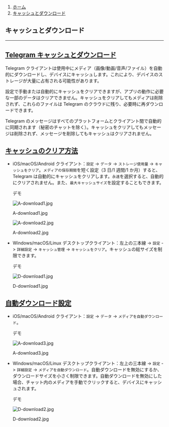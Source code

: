 1. [ホーム](https://tgnav.github.io/tgwiki/)
2. [キャッシュとダウンロード](https://tgnav.github.io/tgwiki/download.html)

## キャッシュとダウンロード

---

## [Telegram キャッシュとダウンロード](#telegram-キャッシュとダウンロード)

Telegram クライアントは使用中にメディア（画像/動画/音声/ファイル）を自動的にダウンロードし、デバイスにキャッシュします。これにより、デバイスのストレージが大量に占有される可能性があります。

設定で手動または自動的にキャッシュをクリアできますが、アプリの動作に必要な一部のデータはクリアできません。キャッシュをクリアしてもメディアは削除されず、これらのファイルは Telegram のクラウドに残り、必要時に再ダウンロードできます。

Telegram のメッセージはすべてのプラットフォームとクライアント間で自動的に同期されます（秘密のチャットを除く）。キャッシュをクリアしてもメッセージは削除されず、メッセージを削除してもキャッシュはクリアされません。

## [キャッシュのクリア方法](#キャッシュのクリア方法)

- iOS/macOS/Android クライアント：`設定` -> `データ` -> `ストレージ使用量` -> `キャッシュをクリア`。`メディアの保存期間`を短く設定（3 日/1 週間/1 か月）すると、Telegram は自動的にキャッシュをクリアします。`永遠`を選択すると、自動的にクリアされません。また、`最大キャッシュサイズ`を設定することもできます。

  デモ

  ![A-download1.jpg](https://cdn.jsdelivr.net/gh/tgwiki/images/A/download1.jpg)

  A-download1.jpg

  ![A-download2.jpg](https://cdn.jsdelivr.net/gh/tgwiki/images/A/download2.jpg)

  A-download2.jpg

- Windows/macOS/Linux デスクトップクライアント：左上の三本線 -> `設定` -> `詳細設定` -> `キャッシュ管理` -> `キャッシュをクリア`。キャッシュの総サイズを制限できます。

  デモ

  ![D-download1.jpg](https://cdn.jsdelivr.net/gh/tgwiki/images/D/download1.jpg)

  D-download1.jpg

## [自動ダウンロード設定](#自動ダウンロード設定)

- iOS/macOS/Android クライアント：`設定` -> `データ` -> `メディアを自動ダウンロード`。

  デモ

  ![A-download3.jpg](https://cdn.jsdelivr.net/gh/tgwiki/images/A/download3.jpg)

  A-download3.jpg

- Windows/macOS/Linux デスクトップクライアント：左上の三本線 -> `設定` -> `詳細設定` -> `メディアを自動ダウンロード`。自動ダウンロードを無効にするか、ダウンロードサイズを小さく制限できます。自動ダウンロードを無効にした場合、チャット内のメディアを手動でクリックすると、デバイスにキャッシュされます。

  デモ

  ![D-download2.jpg](https://cdn.jsdelivr.net/gh/tgwiki/images/D/download2.jpg)

  D-download2.jpg
